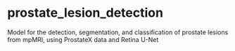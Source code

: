 # prostate_lesion_detection
Model for the detection, segmentation, and classification of prostate lesions from mpMRI, using ProstateX data and Retina U-Net
